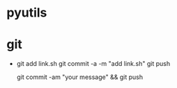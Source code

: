 # pyutils

# git
- git add link.sh
  git commit -a -m "add link.sh"
  git push


  git commit -am "your message" && git push